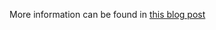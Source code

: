 More information can be found in [this blog post](https://0xboz.github.io/blog/how-to-download-binance-trading-pair-tickers/)